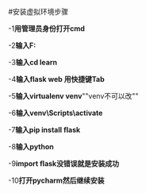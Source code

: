 #安装虚拟环境步骤

-1**用管理员身份打开cmd**

-2**输入F:**

-3**输入cd learn**

-4**输入flask web 用快捷键Tab**

-5**输入virtualenv venv**""venv不可以改""

-6**输入venv\Scripts\activate**

-7**输入pip install flask**

-8**输入python**

-9**import flask没错误就是安装成功**

-10**打开pycharm然后继续安装**
